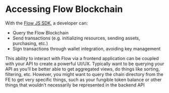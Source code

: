 # Accessing Flow Blockchain

With the [Flow JS SDK](https://docs.onflow.org/flow-js-sdk/), a developer can:

* Query the Flow Blockchain
* Send transactions \(e.g. initializing resources, sending assets, purchasing, etc.\)
* Sign transactions through wallet integration, avoiding key management

This ability to interact with Flow via a frontend application can be coupled with your API to create a powerful UI/UX. Typically want to be querying your API as you’ll be better able to get aggregated views, do things like sorting, filtering, etc. However, you might want to query the chain directory from the FE to get very specific things, such as your fungible token balance or other things that wouldn’t necessarily be represented in the backend API


